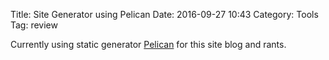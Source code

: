 Title: Site Generator using Pelican
Date: 2016-09-27 10:43
Category: Tools
Tag: review 

Currently using static generator [Pelican](http://www.getpelican.com) for this site blog and rants. 


